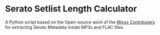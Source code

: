 # Serato Setlist Length Calculator

A Python script based on the Open-source work of the [Mixxx Contributers](https://github.com/mixxxdj/mixxx) for extracting Serato Metadata inside MP3s and FLAC files.

